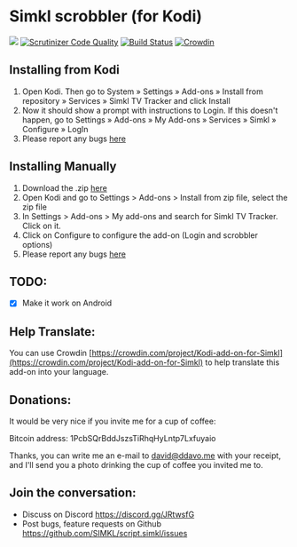 # Simkl scrobbler (for Kodi)
[![](https://img.shields.io/badge/licence-%20GPLv3-brightgreen.svg)][license] [![Scrutinizer Code Quality](https://scrutinizer-ci.com/g/SIMKL/script.simkl/badges/quality-score.png?b=master)](https://scrutinizer-ci.com/g/SIMKL/script.simkl/?branch=master) [![Build Status](https://scrutinizer-ci.com/g/SIMKL/script.simkl/badges/build.png?b=master)](https://scrutinizer-ci.com/g/SIMKL/script.simkl/build-status/master) [![Crowdin](https://d322cqt584bo4o.cloudfront.net/Kodi-add-on-for-Simkl/localized.svg)](https://crowdin.com/project/Kodi-add-on-for-Simkl)


## Installing from Kodi
1. Open Kodi. Then go to System » Settings » Add-ons » Install from repository » Services » Simkl TV Tracker and click Install
2. Now it should show a prompt with instructions to Login. If this doesn't happen, go to Settings » Add-ons » My Add-ons » Services » Simkl » Configure » LogIn
3. Please report any bugs [here](https://github.com/SIMKL/script.simkl/issues)

## Installing Manually
1. Download the .zip [here](https://github.com/SIMKL/script.simkl/releases/latest)
2. Open Kodi and go to Settings > Add-ons > Install from zip file, select the zip file
3. In Settings > Add-ons > My add-ons and search for Simkl TV Tracker. Click on it.
4. Click on Configure to configure the add-on (Login and scrobbler options)
5. Please report any bugs [here](https://github.com/SIMKL/script.simkl/issues)

## TODO:
- [x] Make it work on Android

## Help Translate:
You can use Crowdin [https://crowdin.com/project/Kodi-add-on-for-Simkl](https://crowdin.com/project/Kodi-add-on-for-Simkl) to help translate this add-on into your language.

## Donations:
It would be very nice if you invite me for a cup of coffee:

Bitcoin address: 1PcbSQrBddJszsTiRhqHyLntp7Lxfuyaio

Thanks, you can write me an e-mail to david@ddavo.me with your receipt, and I'll send you a photo drinking the cup of coffee you invited me to.

## Join the conversation:
- Discuss on Discord https://discord.gg/JRtwsfG
- Post bugs, feature requests on Github https://github.com/SIMKL/script.simkl/issues

[license]: https://github.com/SIMKL/script.simkl/blob/master/LICENSE.txt
